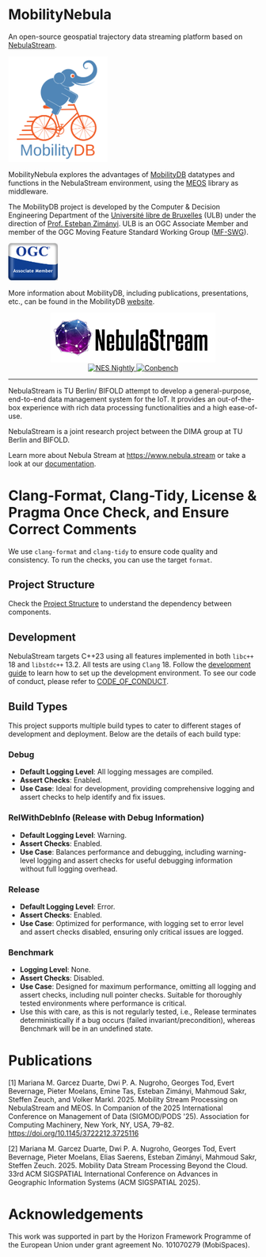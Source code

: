
MobilityNebula
===============

An open-source geospatial trajectory data streaming platform based on [NebulaStream](https://nebula.stream/).

<img src="docs/images/mobilitydb-logo.svg" width="200" alt="MobilityDB Logo" />

MobilityNebula explores the advantages of [MobilityDB](https://github.com/MobilityDB/MobilityDB) datatypes and functions in the NebulaStream environment, using the [MEOS](https://libmeos.org/) library as middleware.

The MobilityDB project is developed by the Computer & Decision Engineering Department of the [Université libre de Bruxelles](https://www.ulb.be/) (ULB) under the direction of [Prof. Esteban Zimányi](http://cs.ulb.ac.be/members/esteban/). ULB is an OGC Associate Member and member of the OGC Moving Feature Standard Working Group ([MF-SWG](https://www.ogc.org/projects/groups/movfeatswg)).

<img src="docs/images/OGC_Associate_Member_3DR.png" width="100" alt="OGC Associate Member Logo" />

More information about MobilityDB, including publications, presentations, etc., can be found in the MobilityDB [website](https://mobilitydb.com).

<div align="center">
  <picture>
    <source media="(prefers-color-scheme: light)" srcset="docs/resources/NebulaBanner.png">
    <source media="(prefers-color-scheme: dark)" srcset="docs/resources/NebulaBannerDarkMode.png">
    <img alt="NebulaStream logo" src="docs/resources/NebulaBanner.png" height="100">
  </picture>
  <br />
  <!-- Badges -->
  <a href="https://github.com/nebulastream/nebulastream-public/actions/workflows/nightly.yml">
    <img src="https://github.com/nebulastream/nebulastream-public/actions/workflows/nightly.yml/badge.svg"
         alt="NES Nightly" />
  </a>
  <a href="https://bench.nebula.stream/c-benchmarks/">
    <img src="https://img.shields.io/badge/Benchmark-Conbench-blue?labelColor=3D444C"
         alt="Conbench" />
  </a>
</div>

----
NebulaStream is TU Berlin/ BIFOLD attempt to develop a general-purpose, end-to-end data management system for the IoT.
It provides an out-of-the-box experience with rich data processing functionalities and a high ease-of-use.

NebulaStream is a joint research project between the DIMA group at TU Berlin and BIFOLD.

Learn more about Nebula Stream at https://www.nebula.stream or take a look at our [documentation](docs).

# Clang-Format, Clang-Tidy, License & Pragma Once Check, and Ensure Correct Comments
We use `clang-format` and `clang-tidy` to ensure code quality and consistency.
To run the checks, you can use the target `format`. 

## Project Structure
Check the [Project Structure](docs/project_structure.md) to understand the dependency between components. 

## Development
NebulaStream targets C++23 using all features implemented in both `libc++` 18 and `libstdc++` 13.2. All tests are using
`Clang` 18.
Follow the [development guide](docs/technical/development.md) to learn how to set up the development environment.
To see our code of conduct, please refer to [CODE_OF_CONDUCT](CODE_OF_CONDUCT.md).

## Build Types
This project supports multiple build types to cater to different stages of development and deployment. Below are the details of each build type:

### Debug
- **Default Logging Level**: All logging messages are compiled.
- **Assert Checks**: Enabled.
- **Use Case**: Ideal for development, providing comprehensive logging and assert checks to help identify and fix issues.

### RelWithDebInfo (Release with Debug Information)
- **Default Logging Level**: Warning.
- **Assert Checks**: Enabled.
- **Use Case**: Balances performance and debugging, including warning-level logging and assert checks for useful debugging information without full logging overhead.

### Release
- **Default Logging Level**: Error.
- **Assert Checks**: Enabled.
- **Use Case**: Optimized for performance, with logging set to error level and assert checks disabled, ensuring only critical issues are logged.

### Benchmark
- **Logging Level**: None.
- **Assert Checks**: Disabled.
- **Use Case**: Designed for maximum performance, omitting all logging and assert checks, including null pointer checks. Suitable for thoroughly tested environments where performance is critical.
- Use this with care, as this is not regularly tested, i.e., Release terminates deterministically if a bug occurs (failed invariant/precondition), whereas Benchmark will be in an undefined state.



# Publications
[1] Mariana M. Garcez Duarte, Dwi P. A. Nugroho, Georges Tod, Evert Bevernage, Pieter Moelans, Emine Tas, Esteban Zimányi, Mahmoud Sakr, Steffen Zeuch, and Volker Markl. 2025. Mobility Stream Processing on NebulaStream and MEOS. In Companion of the 2025 International Conference on Management of Data (SIGMOD/PODS '25). Association for Computing Machinery, New York, NY, USA, 79–82. https://doi.org/10.1145/3722212.3725116

[2] Mariana M. Garcez Duarte, Dwi P. A. Nugroho, Georges Tod, Evert Bevernage, Pieter Moelans, Elias Saerens, Esteban Zimányi, Mahmoud Sakr, Steffen Zeuch. 2025. 
Mobility Data Stream Processing Beyond the Cloud. 33rd ACM SIGSPATIAL
International Conference on Advances in Geographic Information Systems
(ACM SIGSPATIAL 2025).


# Acknowledgements
This work was supported in part by the Horizon Framework Programme of the European Union under grant agreement No. 101070279 (MobiSpaces).